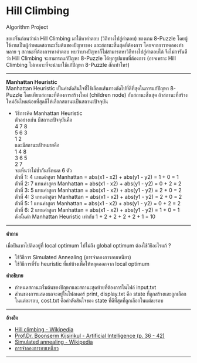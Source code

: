# Hill Climbing
Algorithm Project <br/>

ขอเกริ่นก่อนว่านำ Hill Climbing มาใช้หาคำตอบ (วิถีทางไปสู่คำตอบ) ของเกม 8-Puzzle โดยผู้ใช้งานเป็นผู้กำหนดสถานะเริ่มต้นของปัญหาของ และสถานะสิ้นสุดที่ต้องการ โดยจากการทดลองทำหลาย ๆ สถานะที่ต้องการหาคำตอบ พบว่าบางปัญหาก็ไม่สามารถหาวิถีทางไปสู่คำตอบได้ จึงไม่การันตีว่า Hill Climbing จะสามารถแก้ปัญหา 8-Puzzle ได้ทุกรูปแบบที่ต้องการ (อาจเพราะ Hill Climbing ไม่เหมาะที่จะนำมาใช้แก้ปัญหา 8-Puzzle สักเท่าไหร่) 

--------------------------------------------------------------

**Manhattan Heuristic** <br/>
Manhattan Heuristic เป็นค่าตัดสินใจที่ใช้เลือกเส้นทางถัดไปที่ดีที่สุดในการแก้ปัญหา 8-Puzzle โดยเทียบสถานะที่ต้องการสร้างใหม่ (children node) กับสถานะสิ้นสุด ถ้าสถานะที่สร้างใหม่อันไหนน้อยที่สุดก็ให้เลือกสถานะเป็นสถานะปัจจุบัน <br/>
- วิธีการคิด Manhattan Heuristic <br/>
    ตัวอย่างเช่น มีสถานะปัจจุบันคือ <br/>
    4 7 8 <br/>
    5 6 3 <br/>
    1 2 <br/>
    และมีสถานะเป้าหมายคือ <br/>
    1 4 8 <br/>
    3 6 5 <br/>
    2 7 <br/>
    จะเห็นว่าไม่ซ้ำกันทั้งหมด 6 ตัว <br/>
    ตัวที่ 1: 4 แทนค่าสูตร  Manhattan = abs(x1 - x2) + abs(y1 - y2) = 1 + 0 = 1 <br/>
    ตัวที่ 2: 7 แทนค่าสูตร  Manhattan = abs(x1 - x2) + abs(y1 - y2) = 0 + 2 = 2 <br/>
    ตัวที่ 3: 5 แทนค่าสูตร  Manhattan = abs(x1 - x2) + abs(y1 - y2) = 2 + 0 = 2 <br/>
    ตัวที่ 4: 3 แทนค่าสูตร  Manhattan = abs(x1 - x2) + abs(y1 - y2) = 2 + 0 = 2 <br/>
    ตัวที่ 5: 1 แทนค่าสูตร  Manhattan = abs(x1 - x2) + abs(y1 - y2) = 0 + 2 = 2 <br/>
    ตัวที่ 6: 2 แทนค่าสูตร  Manhattan = abs(x1 - x2) + abs(y1 - y2) = 1 + 0 = 1 <br/>
    ดังนั้นค่า Manhattan Heuristic เท่ากับ 1 + 2 + 2 + 2 + 2 + 1 = 10 <br/>

--------------------------------------------------------------

**คำถาม**

เมื่อปีนเขาไปติดอยู่ที่ local optimum ไปไม่ถึง global optimum ต้องใช้วิธีอะไรแก้ ?
- ใช้วิธีการ Simulated Annealing (การจำลองการอบเหนียว) 
- ใช้วิธีการที่รับ heuristic ที่แย่บ้างเพื่อให้หลุดออกจาก local optimum

**คำอธิบาย**
- กำหนดสถานะเริ่มต้นของปัญหาและสถานะสุดท้ายที่ต้องการในไฟล์ input.txt
- ส่วนของการแสดงผลจะอยู่ในโฟลเดอร์ print, display.txt คือ state ที่ถูกสร้างและถูกเลือกในแต่ละรอบ, cost.txt คือค่าตัดสินใจของ state ที่ดีที่สุดที่ถูกเลือกในแต่ละรอบ

--------------------------------------------------------------

**อ้างอิง** <br/>
- [Hill climbing - Wikipedia](https://en.wikipedia.org/wiki/Hill_climbing) <br/>
- [Prof.Dr. Boonserm Kijsirikul - Artificial Intelligence (p. 36 - 42)](https://www.cp.eng.chula.ac.th/~boonserm/teaching/ai1.0.2.pdf)      <br/>
- [Simulated annealing - Wikipedia](https://en.wikipedia.org/wiki/Simulated_annealing)      <br/>
- [การจำลองการอบเหนียว](https://th.wikipedia.org/wiki/การจำลองการอบเหนียว)      <br/>

--------------------------------------------------------------
  
  
